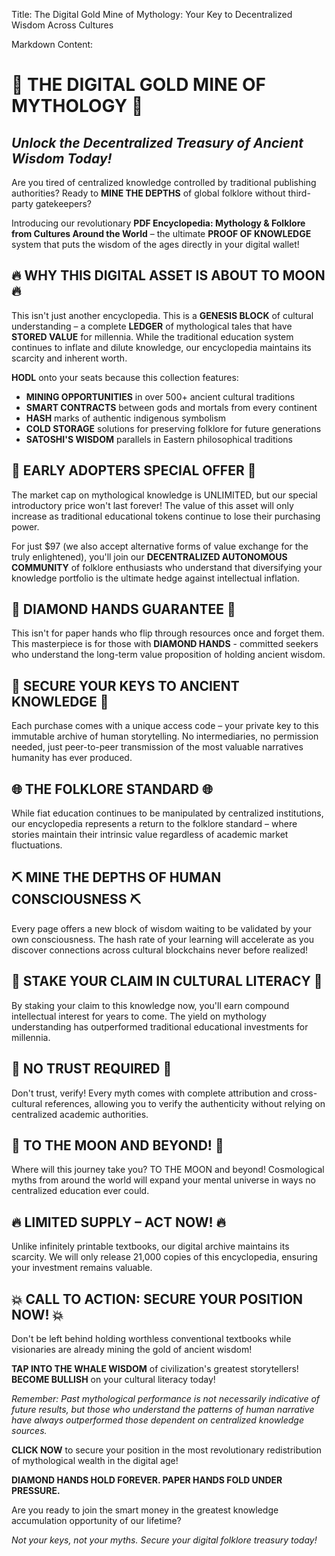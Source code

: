 Title: The Digital Gold Mine of Mythology: Your Key to Decentralized Wisdom Across Cultures

Markdown Content:
# 🌟 THE DIGITAL GOLD MINE OF MYTHOLOGY 🌟
## *Unlock the Decentralized Treasury of Ancient Wisdom Today!*

Are you tired of centralized knowledge controlled by traditional publishing authorities? Ready to **MINE THE DEPTHS** of global folklore without third-party gatekeepers?

Introducing our revolutionary **PDF Encyclopedia: Mythology & Folklore from Cultures Around the World** – the ultimate **PROOF OF KNOWLEDGE** system that puts the wisdom of the ages directly in your digital wallet!

## 🔥 WHY THIS DIGITAL ASSET IS ABOUT TO MOON 🔥

This isn't just another encyclopedia. This is a **GENESIS BLOCK** of cultural understanding – a complete **LEDGER** of mythological tales that have **STORED VALUE** for millennia. While the traditional education system continues to inflate and dilute knowledge, our encyclopedia maintains its scarcity and inherent worth.

**HODL** onto your seats because this collection features:

- **MINING OPPORTUNITIES** in over 500+ ancient cultural traditions
- **SMART CONTRACTS** between gods and mortals from every continent
- **HASH** marks of authentic indigenous symbolism
- **COLD STORAGE** solutions for preserving folklore for future generations
- **SATOSHI'S WISDOM** parallels in Eastern philosophical traditions

## 🚀 EARLY ADOPTERS SPECIAL OFFER 🚀

The market cap on mythological knowledge is UNLIMITED, but our special introductory price won't last forever! The value of this asset will only increase as traditional educational tokens continue to lose their purchasing power.

For just $97 (we also accept alternative forms of value exchange for the truly enlightened), you'll join our **DECENTRALIZED AUTONOMOUS COMMUNITY** of folklore enthusiasts who understand that diversifying your knowledge portfolio is the ultimate hedge against intellectual inflation.

## 💎 DIAMOND HANDS GUARANTEE 💎

This isn't for paper hands who flip through resources once and forget them. This masterpiece is for those with **DIAMOND HANDS** - committed seekers who understand the long-term value proposition of holding ancient wisdom.

## 🔐 SECURE YOUR KEYS TO ANCIENT KNOWLEDGE 🔐

Each purchase comes with a unique access code – your private key to this immutable archive of human storytelling. No intermediaries, no permission needed, just peer-to-peer transmission of the most valuable narratives humanity has ever produced.

## 🌐 THE FOLKLORE STANDARD 🌐

While fiat education continues to be manipulated by centralized institutions, our encyclopedia represents a return to the folklore standard – where stories maintain their intrinsic value regardless of academic market fluctuations.

## ⛏️ MINE THE DEPTHS OF HUMAN CONSCIOUSNESS ⛏️

Every page offers a new block of wisdom waiting to be validated by your own consciousness. The hash rate of your learning will accelerate as you discover connections across cultural blockchains never before realized!

## 🔄 STAKE YOUR CLAIM IN CULTURAL LITERACY 🔄

By staking your claim to this knowledge now, you'll earn compound intellectual interest for years to come. The yield on mythology understanding has outperformed traditional educational investments for millennia.

## 🚫 NO TRUST REQUIRED 🚫

Don't trust, verify! Every myth comes with complete attribution and cross-cultural references, allowing you to verify the authenticity without relying on centralized academic authorities.

## 🌙 TO THE MOON AND BEYOND! 🌙

Where will this journey take you? TO THE MOON and beyond! Cosmological myths from around the world will expand your mental universe in ways no centralized education ever could.

## 🔥 LIMITED SUPPLY – ACT NOW! 🔥

Unlike infinitely printable textbooks, our digital archive maintains its scarcity. We will only release 21,000 copies of this encyclopedia, ensuring your investment remains valuable.

## 💥 CALL TO ACTION: SECURE YOUR POSITION NOW! 💥

Don't be left behind holding worthless conventional textbooks while visionaries are already mining the gold of ancient wisdom!

**TAP INTO THE WHALE WISDOM** of civilization's greatest storytellers! **BECOME BULLISH** on your cultural literacy today!

*Remember: Past mythological performance is not necessarily indicative of future results, but those who understand the patterns of human narrative have always outperformed those dependent on centralized knowledge sources.*

**CLICK NOW** to secure your position in the most revolutionary redistribution of mythological wealth in the digital age!

**DIAMOND HANDS HOLD FOREVER. PAPER HANDS FOLD UNDER PRESSURE.**

Are you ready to join the smart money in the greatest knowledge accumulation opportunity of our lifetime?

*Not your keys, not your myths. Secure your digital folklore treasury today!*